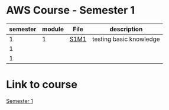 # AWS Course - Semester 1

| semester | module | File          | description                        |
|----------|--------|---------------|------------------------------------|
|    1     |    1   |[S1M1](S1M1.md)|   testing basic knowledge          |
|    1     |        |               |                                    |
|    1     |        |               |                                    |

# Link to course

[Semester 1](https://awsacademy.instructure.com/courses/55224?invitation=iwfN0JWK2KbYLWINRGeFtnaHFCNTu9iiglNbhCCX)